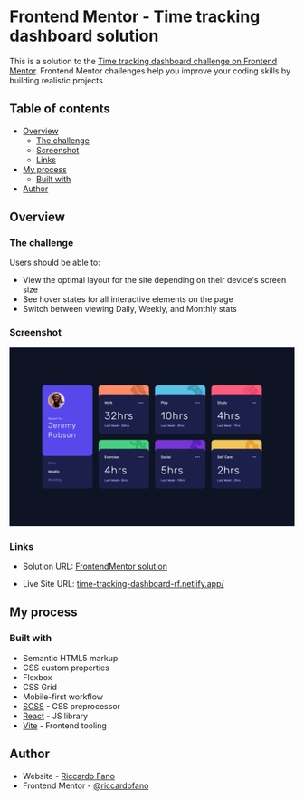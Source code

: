 # Frontend Mentor - Time tracking dashboard solution

This is a solution to the [Time tracking dashboard challenge on Frontend Mentor](https://www.frontendmentor.io/challenges/time-tracking-dashboard-UIQ7167Jw). Frontend Mentor challenges help you improve your coding skills by building realistic projects.

## Table of contents

- [Overview](#overview)
  - [The challenge](#the-challenge)
  - [Screenshot](#screenshot)
  - [Links](#links)
- [My process](#my-process)
  - [Built with](#built-with)
- [Author](#author)

## Overview

### The challenge

Users should be able to:

- View the optimal layout for the site depending on their device's screen size
- See hover states for all interactive elements on the page
- Switch between viewing Daily, Weekly, and Monthly stats

### Screenshot

![](./images/screenshot-desktop.png)

### Links

- Solution URL: [FrontendMentor solution](https://www.frontendmentor.io/solutions/responsive-time-tracking-dashboard-built-with-typescript-and-react-Wr0wY-bu-M)

- Live Site URL: [time-tracking-dashboard-rf.netlify.app/](https://time-tracking-dashboard-rf.netlify.app/)

## My process

### Built with

- Semantic HTML5 markup
- CSS custom properties
- Flexbox
- CSS Grid
- Mobile-first workflow
- [SCSS](https://sass-lang.com) - CSS preprocessor
- [React](https://reactjs.org/) - JS library
- [Vite](https://vitejs.dev) - Frontend tooling

## Author

- Website - [Riccardo Fano](https://riccardofano.com)
- Frontend Mentor - [@riccardofano](https://www.frontendmentor.io/profile/riccardofano)
